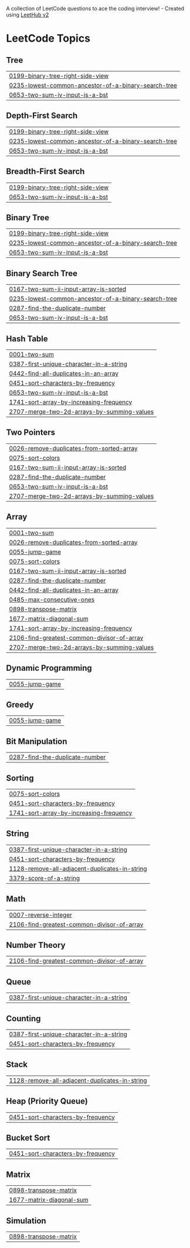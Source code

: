 A collection of LeetCode questions to ace the coding interview! - Created using [LeetHub v2](https://github.com/arunbhardwaj/LeetHub-2.0)
<!---LeetCode Topics Start-->
# LeetCode Topics
## Tree
|  |
| ------- |
| [0199-binary-tree-right-side-view](https://github.com/SuvigyaSrivastava/DSA/tree/master/0199-binary-tree-right-side-view) |
| [0235-lowest-common-ancestor-of-a-binary-search-tree](https://github.com/SuvigyaSrivastava/DSA/tree/master/0235-lowest-common-ancestor-of-a-binary-search-tree) |
| [0653-two-sum-iv-input-is-a-bst](https://github.com/SuvigyaSrivastava/DSA/tree/master/0653-two-sum-iv-input-is-a-bst) |
## Depth-First Search
|  |
| ------- |
| [0199-binary-tree-right-side-view](https://github.com/SuvigyaSrivastava/DSA/tree/master/0199-binary-tree-right-side-view) |
| [0235-lowest-common-ancestor-of-a-binary-search-tree](https://github.com/SuvigyaSrivastava/DSA/tree/master/0235-lowest-common-ancestor-of-a-binary-search-tree) |
| [0653-two-sum-iv-input-is-a-bst](https://github.com/SuvigyaSrivastava/DSA/tree/master/0653-two-sum-iv-input-is-a-bst) |
## Breadth-First Search
|  |
| ------- |
| [0199-binary-tree-right-side-view](https://github.com/SuvigyaSrivastava/DSA/tree/master/0199-binary-tree-right-side-view) |
| [0653-two-sum-iv-input-is-a-bst](https://github.com/SuvigyaSrivastava/DSA/tree/master/0653-two-sum-iv-input-is-a-bst) |
## Binary Tree
|  |
| ------- |
| [0199-binary-tree-right-side-view](https://github.com/SuvigyaSrivastava/DSA/tree/master/0199-binary-tree-right-side-view) |
| [0235-lowest-common-ancestor-of-a-binary-search-tree](https://github.com/SuvigyaSrivastava/DSA/tree/master/0235-lowest-common-ancestor-of-a-binary-search-tree) |
| [0653-two-sum-iv-input-is-a-bst](https://github.com/SuvigyaSrivastava/DSA/tree/master/0653-two-sum-iv-input-is-a-bst) |
## Binary Search Tree
|  |
| ------- |
| [0167-two-sum-ii-input-array-is-sorted](https://github.com/SuvigyaSrivastava/DSA/tree/master/0167-two-sum-ii-input-array-is-sorted) |
| [0235-lowest-common-ancestor-of-a-binary-search-tree](https://github.com/SuvigyaSrivastava/DSA/tree/master/0235-lowest-common-ancestor-of-a-binary-search-tree) |
| [0287-find-the-duplicate-number](https://github.com/SuvigyaSrivastava/DSA/tree/master/0287-find-the-duplicate-number) |
| [0653-two-sum-iv-input-is-a-bst](https://github.com/SuvigyaSrivastava/DSA/tree/master/0653-two-sum-iv-input-is-a-bst) |
## Hash Table
|  |
| ------- |
| [0001-two-sum](https://github.com/SuvigyaSrivastava/DSA/tree/master/0001-two-sum) |
| [0387-first-unique-character-in-a-string](https://github.com/SuvigyaSrivastava/DSA/tree/master/0387-first-unique-character-in-a-string) |
| [0442-find-all-duplicates-in-an-array](https://github.com/SuvigyaSrivastava/DSA/tree/master/0442-find-all-duplicates-in-an-array) |
| [0451-sort-characters-by-frequency](https://github.com/SuvigyaSrivastava/DSA/tree/master/0451-sort-characters-by-frequency) |
| [0653-two-sum-iv-input-is-a-bst](https://github.com/SuvigyaSrivastava/DSA/tree/master/0653-two-sum-iv-input-is-a-bst) |
| [1741-sort-array-by-increasing-frequency](https://github.com/SuvigyaSrivastava/DSA/tree/master/1741-sort-array-by-increasing-frequency) |
| [2707-merge-two-2d-arrays-by-summing-values](https://github.com/SuvigyaSrivastava/DSA/tree/master/2707-merge-two-2d-arrays-by-summing-values) |
## Two Pointers
|  |
| ------- |
| [0026-remove-duplicates-from-sorted-array](https://github.com/SuvigyaSrivastava/DSA/tree/master/0026-remove-duplicates-from-sorted-array) |
| [0075-sort-colors](https://github.com/SuvigyaSrivastava/DSA/tree/master/0075-sort-colors) |
| [0167-two-sum-ii-input-array-is-sorted](https://github.com/SuvigyaSrivastava/DSA/tree/master/0167-two-sum-ii-input-array-is-sorted) |
| [0287-find-the-duplicate-number](https://github.com/SuvigyaSrivastava/DSA/tree/master/0287-find-the-duplicate-number) |
| [0653-two-sum-iv-input-is-a-bst](https://github.com/SuvigyaSrivastava/DSA/tree/master/0653-two-sum-iv-input-is-a-bst) |
| [2707-merge-two-2d-arrays-by-summing-values](https://github.com/SuvigyaSrivastava/DSA/tree/master/2707-merge-two-2d-arrays-by-summing-values) |
## Array
|  |
| ------- |
| [0001-two-sum](https://github.com/SuvigyaSrivastava/DSA/tree/master/0001-two-sum) |
| [0026-remove-duplicates-from-sorted-array](https://github.com/SuvigyaSrivastava/DSA/tree/master/0026-remove-duplicates-from-sorted-array) |
| [0055-jump-game](https://github.com/SuvigyaSrivastava/DSA/tree/master/0055-jump-game) |
| [0075-sort-colors](https://github.com/SuvigyaSrivastava/DSA/tree/master/0075-sort-colors) |
| [0167-two-sum-ii-input-array-is-sorted](https://github.com/SuvigyaSrivastava/DSA/tree/master/0167-two-sum-ii-input-array-is-sorted) |
| [0287-find-the-duplicate-number](https://github.com/SuvigyaSrivastava/DSA/tree/master/0287-find-the-duplicate-number) |
| [0442-find-all-duplicates-in-an-array](https://github.com/SuvigyaSrivastava/DSA/tree/master/0442-find-all-duplicates-in-an-array) |
| [0485-max-consecutive-ones](https://github.com/SuvigyaSrivastava/DSA/tree/master/0485-max-consecutive-ones) |
| [0898-transpose-matrix](https://github.com/SuvigyaSrivastava/DSA/tree/master/0898-transpose-matrix) |
| [1677-matrix-diagonal-sum](https://github.com/SuvigyaSrivastava/DSA/tree/master/1677-matrix-diagonal-sum) |
| [1741-sort-array-by-increasing-frequency](https://github.com/SuvigyaSrivastava/DSA/tree/master/1741-sort-array-by-increasing-frequency) |
| [2106-find-greatest-common-divisor-of-array](https://github.com/SuvigyaSrivastava/DSA/tree/master/2106-find-greatest-common-divisor-of-array) |
| [2707-merge-two-2d-arrays-by-summing-values](https://github.com/SuvigyaSrivastava/DSA/tree/master/2707-merge-two-2d-arrays-by-summing-values) |
## Dynamic Programming
|  |
| ------- |
| [0055-jump-game](https://github.com/SuvigyaSrivastava/DSA/tree/master/0055-jump-game) |
## Greedy
|  |
| ------- |
| [0055-jump-game](https://github.com/SuvigyaSrivastava/DSA/tree/master/0055-jump-game) |
## Bit Manipulation
|  |
| ------- |
| [0287-find-the-duplicate-number](https://github.com/SuvigyaSrivastava/DSA/tree/master/0287-find-the-duplicate-number) |
## Sorting
|  |
| ------- |
| [0075-sort-colors](https://github.com/SuvigyaSrivastava/DSA/tree/master/0075-sort-colors) |
| [0451-sort-characters-by-frequency](https://github.com/SuvigyaSrivastava/DSA/tree/master/0451-sort-characters-by-frequency) |
| [1741-sort-array-by-increasing-frequency](https://github.com/SuvigyaSrivastava/DSA/tree/master/1741-sort-array-by-increasing-frequency) |
## String
|  |
| ------- |
| [0387-first-unique-character-in-a-string](https://github.com/SuvigyaSrivastava/DSA/tree/master/0387-first-unique-character-in-a-string) |
| [0451-sort-characters-by-frequency](https://github.com/SuvigyaSrivastava/DSA/tree/master/0451-sort-characters-by-frequency) |
| [1128-remove-all-adjacent-duplicates-in-string](https://github.com/SuvigyaSrivastava/DSA/tree/master/1128-remove-all-adjacent-duplicates-in-string) |
| [3379-score-of-a-string](https://github.com/SuvigyaSrivastava/DSA/tree/master/3379-score-of-a-string) |
## Math
|  |
| ------- |
| [0007-reverse-integer](https://github.com/SuvigyaSrivastava/DSA/tree/master/0007-reverse-integer) |
| [2106-find-greatest-common-divisor-of-array](https://github.com/SuvigyaSrivastava/DSA/tree/master/2106-find-greatest-common-divisor-of-array) |
## Number Theory
|  |
| ------- |
| [2106-find-greatest-common-divisor-of-array](https://github.com/SuvigyaSrivastava/DSA/tree/master/2106-find-greatest-common-divisor-of-array) |
## Queue
|  |
| ------- |
| [0387-first-unique-character-in-a-string](https://github.com/SuvigyaSrivastava/DSA/tree/master/0387-first-unique-character-in-a-string) |
## Counting
|  |
| ------- |
| [0387-first-unique-character-in-a-string](https://github.com/SuvigyaSrivastava/DSA/tree/master/0387-first-unique-character-in-a-string) |
| [0451-sort-characters-by-frequency](https://github.com/SuvigyaSrivastava/DSA/tree/master/0451-sort-characters-by-frequency) |
## Stack
|  |
| ------- |
| [1128-remove-all-adjacent-duplicates-in-string](https://github.com/SuvigyaSrivastava/DSA/tree/master/1128-remove-all-adjacent-duplicates-in-string) |
## Heap (Priority Queue)
|  |
| ------- |
| [0451-sort-characters-by-frequency](https://github.com/SuvigyaSrivastava/DSA/tree/master/0451-sort-characters-by-frequency) |
## Bucket Sort
|  |
| ------- |
| [0451-sort-characters-by-frequency](https://github.com/SuvigyaSrivastava/DSA/tree/master/0451-sort-characters-by-frequency) |
## Matrix
|  |
| ------- |
| [0898-transpose-matrix](https://github.com/SuvigyaSrivastava/DSA/tree/master/0898-transpose-matrix) |
| [1677-matrix-diagonal-sum](https://github.com/SuvigyaSrivastava/DSA/tree/master/1677-matrix-diagonal-sum) |
## Simulation
|  |
| ------- |
| [0898-transpose-matrix](https://github.com/SuvigyaSrivastava/DSA/tree/master/0898-transpose-matrix) |
<!---LeetCode Topics End-->